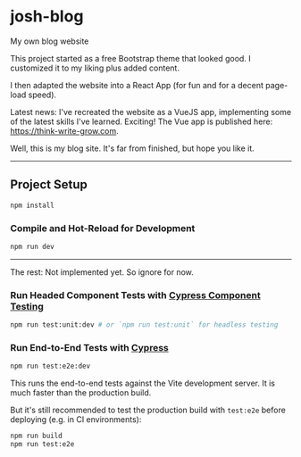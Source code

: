 # josh-blog

My own blog website

This project started as a free Bootstrap theme that looked good. I customized it to my liking plus added content.

I then adapted the website into a React App (for fun and for a decent page-load speed).

Latest news: I've recreated the website as a VueJS app, implementing some of the latest skills I've learned. Exciting! The Vue app is published here: https://think-write-grow.com.

Well, this is my blog site. It's far from finished, but hope you like it.

---

## Project Setup

```sh
npm install
```

### Compile and Hot-Reload for Development

```sh
npm run dev
```

---

The rest: Not implemented yet. So ignore for now.

### Run Headed Component Tests with [Cypress Component Testing](https://on.cypress.io/component)

```sh
npm run test:unit:dev # or `npm run test:unit` for headless testing
```

### Run End-to-End Tests with [Cypress](https://www.cypress.io/)

```sh
npm run test:e2e:dev
```

This runs the end-to-end tests against the Vite development server.
It is much faster than the production build.

But it's still recommended to test the production build with `test:e2e` before deploying (e.g. in CI environments):

```sh
npm run build
npm run test:e2e
```
